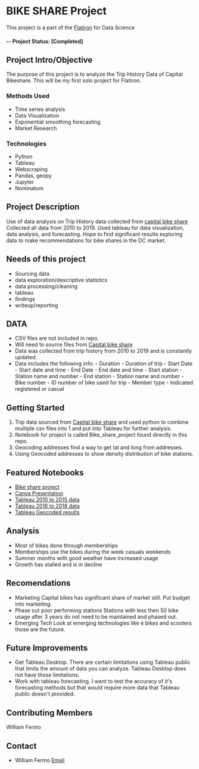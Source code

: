 # BIKE SHARE Project
This project is a part of the [Flatiron](http://https://flatironschool.com/) for Data Science
#### -- Project Status: [Completed]

## Project Intro/Objective
The purpose of this project is to analyze the Trip History Data of Capital Bikeshare.  This will be my first solo project for Flatiron.

### Methods Used
* Time series analysis
* Data Visualization 
* Exponential smoothing forecasting
* Market Research


### Technologies
* Python
* Tableau
* Webscraping
* Pandas, geopy
* Jupyter
* Nominatum


## Project Description
Use of data analysis on Trip History data collected from [capital bike share](https://www.capitalbikeshare.com/system-data) Collected all data from 2010 to 2019.   Used tableau for data visualization, data analysis, and forecasting.  Hope to find significant results exploring data to make recommendations for bike shares in the DC market.   

## Needs of this project

- Sourcing data
- data exploration/descriptive statistics
- data processing/cleaning
- tableau
- findings
- writeup/reporting

## DATA

-  CSV files are not included in repo.   
-  Will need to source files from [Capital bike share](https://www.capitalbikeshare.com/system-data)
-  Data was collected from trip history from 2010 to 2019 and is constantly updated.
- Data includes the following info:
        - Duration - Duration of trip
        - Start Date - Start date and time
        - End Date - End date and time
        - Start station - Station name and number
        - End station - Station name and number
        - Bike number - ID number of bike used for trip
        - Member type - Indicated registered or casual
## Getting Started

1. Trip data sourced from [Capital bike share](https://www.capitalbikeshare.com/system-data) and used python to combine multiple csv files into 1 and put into Tableau for further analysis.
2. Notebook for project is called Bike_share_project found directly in this repo.   
3. Geocoding addresses find a way to get lat and long from addresses.
4. Using Geocoded addresses to show density distribution of bike stations.

 

## Featured Notebooks
* [Bike share project](https://github.com/williamjfermo/Bike_share_project/blob/master/Bike_share_project.ipynb)   
* [Canva Presentation](https://www.canva.com/design/DADqNCUuRuM/share/preview?token=FeDFpzZeJ3JkDqpOyVkYnQ&role=EDITOR&utm_content=DADqNCUuRuM&utm_campaign=designshare&utm_medium=link&utm_source=sharebutton)
* [Tableau 2010 to 2015 data](https://public.tableau.com/profile/william.fermo?reset_password=6e05e640-20f9-45bb-b145-3dce917b2cb3#!/vizhome/2010to15/Sheet6)
* [Tableau 2016 to 2018 data](https://public.tableau.com/profile/william.fermo?reset_password=6e05e640-20f9-45bb-b145-3dce917b2cb3#!/vizhome/2016to18/Sheet1)
* [Tableau Geocoded results](https://public.tableau.com/profile/william.fermo?reset_password=6e05e640-20f9-45bb-b145-3dce917b2cb3#!/vizhome/Bikestations/Sheet1)


## Analysis
* Most of bikes done through memberships
* Memberships use the bikes during the week casuals weekends
* Summer months with good weather have increased usage
* Growth has stalled and is in decline

## Recomendations
* Marketing
    Capital bikes has significant share of market still.  Put budget into marketing.
* Phase out poor performing stations
    Stations with less then 50 bike usage after 3 years do not need to be maintained and phased out.
* Emerging Tech
    Look at emerging technologies like e bikes and scooters those are the future.
## Future Improvements

- Get Tableau Desktop.  There are certain limitations using Tableau public that limits the amount of data you can analyze.  Tableau Desktop does not have those limitations.
- Work with tableau forecasting.  I want to test the accuracy of it's forecasting methods but that would require more data that Tableau public doesn't provided.




## Contributing Members
William Fermo  



## Contact
* William Fermo [Email](williamjfermo@gmail.com)


